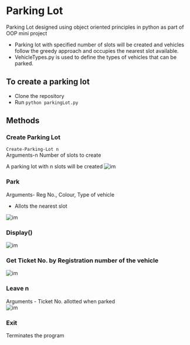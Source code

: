 # Parking Lot


 Parking Lot designed using object oriented principles in python as part of OOP mini project
 * Parking lot with specified number of slots will be created and vehicles follow the greedy approach and occupies the nearest slot available.
 * VehicleTypes.py is used to define the types of vehicles that can be parked.

 ## To create a parking lot 
 
 * Clone the repository 
 * Run ```python parkingLot.py```

 ## Methods

 ### **Create Parking Lot**        
   

 ```Create-Parking-Lot n ```   
 Arguments-n Number of slots to create

 A parking lot with n slots will be created
![im](/img/1.png)

### **Park**
Arguments- Reg No., Colour, Type of vehicle   
* Allots the nearest slot

![im](/img/2.png)

### **Display()**
![im](/img/3.png)

### Get Ticket No. by Registration number of the vehicle
![im](/img/5.png)



### **Leave n**
Arguments - Ticket No. allotted when parked    
![im](/img/4.png)


### **Exit**
Terminates the program




